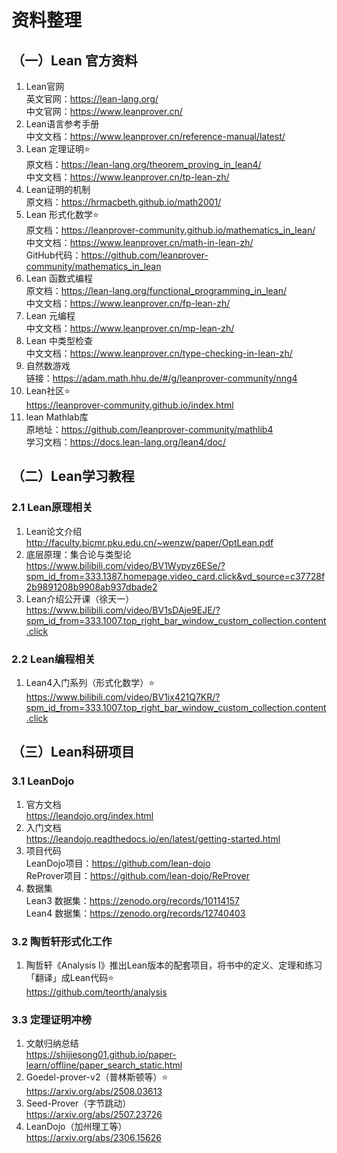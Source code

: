 # 资料整理



## （一）Lean 官方资料
1. Lean官网<br/>
英文官网：https://lean-lang.org/<br/>
中文官网：https://www.leanprover.cn/
2. Lean语言参考手册<br/>
中文文档：https://www.leanprover.cn/reference-manual/latest/
3. Lean 定理证明⭐<br/>
原文档：https://lean-lang.org/theorem_proving_in_lean4/<br/>
中文文档：https://www.leanprover.cn/tp-lean-zh/
5. Lean证明的机制<br/>
原文档：https://hrmacbeth.github.io/math2001/
6. Lean 形式化数学⭐<br/>
原文档：https://leanprover-community.github.io/mathematics_in_lean/<br/>
中文文档：https://www.leanprover.cn/math-in-lean-zh/<br/>
GitHub代码：https://github.com/leanprover-community/mathematics_in_lean
7. Lean 函数式编程<br/>
原文档：https://lean-lang.org/functional_programming_in_lean/<br/>
中文文档：https://www.leanprover.cn/fp-lean-zh/
8. Lean 元编程<br/>
中文文档：https://www.leanprover.cn/mp-lean-zh/
9. Lean 中类型检查<br/>
中文文档：https://www.leanprover.cn/type-checking-in-lean-zh/
10. 自然数游戏<br/>
链接：https://adam.math.hhu.de/#/g/leanprover-community/nng4
11. Lean社区⭐<br/>
https://leanprover-community.github.io/index.html
12. lean Mathlab库<br/>
原地址：https://github.com/leanprover-community/mathlib4<br/>
学习文档：https://docs.lean-lang.org/lean4/doc/

## （二）Lean学习教程
### 2.1 Lean原理相关
1. Lean论文介绍<br/>
http://faculty.bicmr.pku.edu.cn/~wenzw/paper/OptLean.pdf
2. 底层原理：集合论与类型论<br/>
https://www.bilibili.com/video/BV1Wypyz6ESe/?spm_id_from=333.1387.homepage.video_card.click&vd_source=c37728f2b9891208b9908ab937dbade2
3. Lean介绍公开课（徐天一）<br/>
https://www.bilibili.com/video/BV1sDAje9EJE/?spm_id_from=333.1007.top_right_bar_window_custom_collection.content.click

### 2.2 Lean编程相关
1. Lean4入门系列（形式化数学）⭐<br/>
https://www.bilibili.com/video/BV1ix421Q7KR/?spm_id_from=333.1007.top_right_bar_window_custom_collection.content.click


## （三）Lean科研项目
### 3.1 LeanDojo
1. 官方文档<br/>
https://leandojo.org/index.html
2. 入门文档<br/>
https://leandojo.readthedocs.io/en/latest/getting-started.html
3. 项目代码<br/>
LeanDojo项目：https://github.com/lean-dojo<br/>
ReProver项目：https://github.com/lean-dojo/ReProver
4. 数据集<br/>
Lean3 数据集：https://zenodo.org/records/10114157<br/>
Lean4 数据集：https://zenodo.org/records/12740403<br/>

### 3.2 陶哲轩形式化工作
1. 陶哲轩《Analysis I》推出Lean版本的配套项目，将书中的定义、定理和练习「翻译」成Lean代码⭐<br/>
https://github.com/teorth/analysis

### 3.3 定理证明冲榜
1. 文献归纳总结<br/>
https://shijiesong01.github.io/paper-learn/offline/paper_search_static.html
2. Goedel-prover-v2（普林斯顿等）⭐<br/>
https://arxiv.org/abs/2508.03613
3. Seed-Prover（字节跳动）<br/>
https://arxiv.org/abs/2507.23726
4. LeanDojo（加州理工等）<br/>
https://arxiv.org/abs/2306.15626